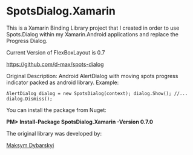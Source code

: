 # SpotsDialog.Xamarin
This is a Xamarin Binding Library project that I created in order to use Spots.Dialog within my Xamarin.Android applications and replace the Progress Dialog.
	  
Current Version of FlexBoxLayout is 0.7

https://github.com/d-max/spots-dialog

Original Description:
Android AlertDialog with moving spots progress indicator packed as android library. Example:

`
AlertDialog dialog = new SpotsDialog(context);
dialog.Show();
//...
dialog.Dismiss();
`

You can install the package from Nuget:

**PM> Install-Package SpotsDialog.Xamarin -Version 0.7.0**

The original library was developed by:

[Maksym Dybarskyi](https://github.com/d-max)
